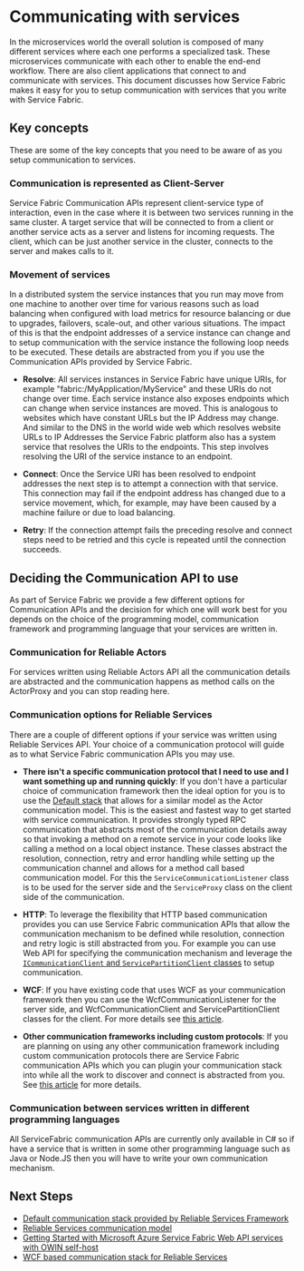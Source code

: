 <properties
   pageTitle="Microsoft Azure Service Fabric How to communicate with services"
   description="This article describes how you can connect to and communicate with services in Service Fabric applications."
   services="service-fabric"
   documentationCenter=".net"
   authors="kunaldsingh"
   manager="timlt"
   editor=""/>

<tags
   ms.service="service-fabric"
   ms.devlang="dotnet"
   ms.topic="article"
   ms.tgt_pltfrm="NA"
   ms.workload="NA"
   ms.date="04/29/2015"
   ms.author="kunalds"/>


# Communicating with services
In the microservices world the overall solution is composed of many different services where each one performs a specialized task. These microservices communicate with each other to enable the end-end workflow. There are also client applications that connect to and communicate with services. This document discusses how Service Fabric makes it easy for you to setup communication with services that you write with Service Fabric.

## Key concepts
These are some of the key concepts that you need to be aware of as you setup communication to services.
### Communication is represented as Client-Server
Service Fabric Communication APIs represent client-service type of interaction, even in the case where it is between two services running in the same cluster. A target service that will be connected to from a client or another service acts as a server and listens for incoming requests. The client, which can be just another service in the cluster, connects to the server and makes calls to it.
### Movement of services
In a distributed system the service instances that you run may move from one machine to another over time for various reasons such as load balancing when configured with load metrics for resource balancing or due to upgrades, failovers, scale-out, and other various situations. The impact of this is that the endpoint addresses of a service instance can change and to setup communication with the service instance the following loop needs to be executed. These details are abstracted from you if you use the Communication APIs provided by Service Fabric.

* **Resolve**: All services instances in Service Fabric have unique URIs, for example "fabric:/MyApplication/MyService" and these URIs do not change over time. Each service instance also exposes endpoints which can change when service instances are moved. This is analogous to websites which have constant URLs but the IP Address may change. And similar to the DNS in the world wide web which resolves website URLs to IP Addresses the Service Fabric platform also has a system service that resolves the URIs to the endpoints. This step involves resolving the URI of the service instance to an endpoint.

* **Connect**: Once the Service URI has been resolved to endpoint addresses the next step is to attempt a connection with that service. This connection may fail if the endpoint address has changed due to a service movement, which, for example, may have been caused by a machine failure or due to load balancing.

* **Retry**: If the connection attempt fails the preceding resolve and connect steps need to be retried and this cycle is repeated until the connection succeeds.

## Deciding the Communication API to use
As part of Service Fabric we provide a few different options for Communication APIs and the decision for which one will work best for you depends on the choice of the programming model, communication framework and programming language that your services are written in.
### Communication for Reliable Actors
For services written using Reliable Actors API all the communication details are abstracted and the communication happens as method calls on the ActorProxy and you can stop reading here.

### Communication options for Reliable Services
There are a couple of different options if your service was written using Reliable Services API. Your choice of a communication protocol will guide as to what Service Fabric communication APIs you may use.

* **There isn't a specific communication protocol that I need to use and I want something up and running quickly**: If you don't have a particular choice of communication framework then the ideal option for you is to use the [Default stack](service-fabric-reliable-services-communication-default.md) that allows for a similar model as the Actor communication model. This is the easiest and fastest way to get started with service communication. It provides strongly typed RPC communication that abstracts most of the communication details away so that invoking a method on a remote service in your code looks like calling a method on a local object instance. These classes abstract the resolution, connection, retry and error handling while setting up the communication channel and allows for a method call based communication model. For this the `ServiceCommunicationListener` class is to be used for the server side and the `ServiceProxy` class on the client side of the communication.

* **HTTP**: To leverage the flexibility that HTTP based communication provides you can use Service Fabric communication APIs that allow the communication mechanism to be defined while resolution, connection and retry logic is still abstracted from you. For example you can use Web API for specifying the communication mechanism and leverage the [`ICommunicationClient` and `ServicePartitionClient` classes](service-fabric-reliable-services-communication.md) to setup communication.
* **WCF**: If you have existing code that uses WCF as your communication framework then you can use the WcfCommunicationListener for the server side, and WcfCommunicationClient and ServicePartitionClient classes for the client. For more details see [this article](service-fabric-reliable-services-communication-wcf.md).

* **Other communication frameworks including custom  protocols**: If you are planning on using any other communication framework including custom communication protocols there are Service Fabric communication APIs which you can plugin your communication stack into while all the work to discover and connect is abstracted from you. See [this article](service-fabric-reliable-services-communication.md) for more details.

### Communication between services written in different programming languages
All ServiceFabric communication APIs are currently only available in C# so if have a service that is written in some other programming language such as Java or Node.JS then you will have to write your own communication mechanism.

## Next Steps
* [Default communication stack provided by Reliable Services Framework ](service-fabric-reliable-services-communication-default.md)
* [Reliable Services communication model](service-fabric-reliable-services-communication.md)
* [Getting Started with Microsoft Azure Service Fabric Web API services with OWIN self-host](service-fabric-reliable-services-communication-webapi.md)
* [WCF based communication stack for Reliable Services](service-fabric-reliable-services-communication-wcf.md)
 